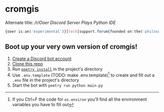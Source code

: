 # cromgis
Alternate title: _/r/Ooer Discord Server Plays Python IDE_

```css
{ooer is:an('experimental')}[tech]support.forum{founded on:the('philosophy')}[that]everyone.has{something that:they('can')}[contribute].
```

## Boot up your very own version of cromgis!
1. [Create a Discord bot account](https://discordpy.readthedocs.io/en/latest/discord.html)
2. [Clone this repo](https://docs.github.com/en/free-pro-team@latest/desktop/contributing-and-collaborating-using-github-desktop/cloning-a-repository-from-github-to-github-desktop)
3. Run [`poetry install`](https://python-poetry.org/docs/) in the project's directory
4. Use `.env.template` (TODO: make .env.template)[^1] to create and fill out a `.env` file in the project's directory
5. Start the bot with `poetry run python main.py`

[^1]: If you Ctrl+F the code for `os.environ` you'll find all the environment variables you have to fill out
